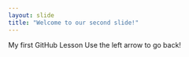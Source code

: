 ```yaml
---
layout: slide
title: "Welcome to our second slide!"
---
```

My first GitHub Lesson
Use the left arrow to go back!
